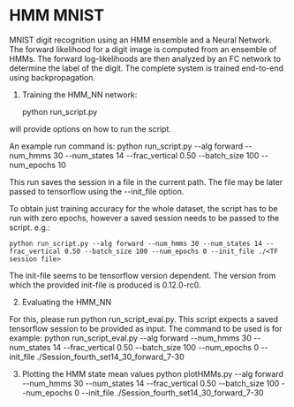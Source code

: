 # HMM MNIST

MNIST digit recognition using an HMM ensemble and a Neural Network. The forward likelihood for a digit image is computed from an ensemble of HMMs. The forward log-likelihoods are then analyzed by an FC network to determine the label of the digit. The complete system is trained end-to-end using backpropagation.

1. Training the HMM_NN network:

	python run_script.py 

will provide options on how to run the script.

An example run command is:
	python run_script.py --alg forward --num_hmms 30 --num_states 14 --frac_vertical 0.50 --batch_size 100 --num_epochs 10

This run saves the session in a file in the current path. The file may be later passed to tensorflow using the --init_file option. 

To obtain just training accuracy for the whole dataset, the script has to be run with zero epochs, however a saved session needs to be passed to the script. e.g.:

	python run_script.py --alg forward --num_hmms 30 --num_states 14 --frac_vertical 0.50 --batch_size 100 --num_epochs 0 --init_file ./<TF session file>

The init-file seems to be tensorflow version dependent. The version from which the provided init-file is produced is 0.12.0-rc0.

2. Evaluating the HMM_NN

For this, please run python run_script_eval.py. This script expects a saved tensorflow session to be provided as input. The command to be used is for example:
	python run_script_eval.py --alg forward --num_hmms 30 --num_states 14 --frac_vertical 0.50 --batch_size 100 --num_epochs 0 --init_file ./Session_fourth_set14_30_forward_7-30

3. Plotting the HMM state mean values
	python plotHMMs.py --alg forward --num_hmms 30 --num_states 14 --frac_vertical 0.50 --batch_size 100 --num_epochs 0 --init_file ./Session_fourth_set14_30_forward_7-30


